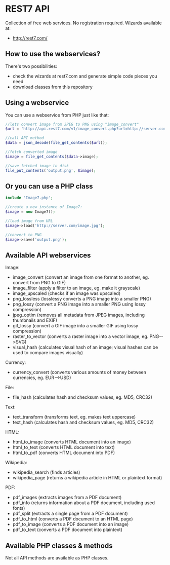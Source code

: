 REST7 API
=========
Collection of free web services. No registration required. Wizards available at:

 - http://rest7.com/

How to use the webservices?
------------
There's two possibilities:
- check the wizards at rest7.com and generate simple code pieces you need
- download classes from this repository

Using a webservice
-----------------

You can use a webservice from PHP just like that:
```php
//lets convert image from JPEG to PNG using "image_convert"
$url = 'http://api.rest7.com/v1/image_convert.php?url=http://server.com/image.jpg';

//call API method
$data = json_decode(file_get_contents($url));

//fetch converted image
$image = file_get_contents($data->image);

//save fetched image to disk
file_put_contents('output.png', $image); 
```
Or you can use a PHP class
-----------------
```php
include 'Image7.php';

//create a new instance of Image7:
$image = new Image7();

//load image from URL
$image->load('http://server.com/image.jpg');

//convert to PNG
$image->save('output.png');
```

Available API webservices
-----------------
Image:
- image_convert (convert an image from one format to another, eg. convert from PNG to GIF)
- image_filter (apply a filter to an image, eg. make it grayscale)
- image_upscaled (checks if an image was upscaled)
- png_lossless (losslessy converts a PNG image into a smaller PNG)
- png_lossy (convert a PNG image into a smaller PNG using lossy compression)
- jpeg_optim (removes all metadata from JPEG images, including thumbnails and EXIF)
- gif_lossy  (convert a GIF image into a smaller GIF using lossy compression)
- raster_to_vector (converts a raster image into a vector image, eg. PNG-->SVG)
- visual_hash (calculates visual hash of an image; visual hashes can be used to compare images visually)

Currency:
- currency_convert (converts various amounts of money between currencies, eg. EUR-->USD)

File:
- file_hash (calculates hash and checksum values, eg. MD5, CRC32)

Text:
- text_transform (transforms text, eg. makes text uppercase)
- text_hash  (calculates hash and checksum values, eg. MD5, CRC32)

HTML:
- html_to_image (converts HTML document into an image)
- html_to_text (converts HTML document into text)
- html_to_pdf  (converts HTML document into PDF)

Wikipedia:
- wikipedia_search (finds articles)
- wikipedia_page (returns a wikipedia article in HTML or plaintext format)

PDF:
- pdf_images (extracts images from a PDF document)
- pdf_info (returns information about a PDF document, including used fonts)
- pdf_split (extracts a single page from a PDF document)
- pdf_to_html (converts a PDF document to an HTML page)
- pdf_to_image (converts a PDF document into an image)
- pdf_to_text (converts a PDF document into plaintext)

Available PHP classes & methods
-----------------
Not all API methods are available as PHP classes.
